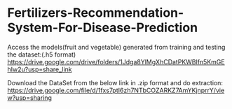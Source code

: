 # Fertilizers-Recommendation-System-For-Disease-Prediction
Access the models(fruit and vegetable) generated from training and testing the dataset:(.h5 format)
https://drive.google.com/drive/folders/1Jdga8YlMgXhCDatPKWBlfn5KmGEhIw2u?usp=share_link

Download the DataSet from the below link in .zip format and do extraction:
https://drive.google.com/file/d/1fxs7ptI6zh7NTbCOZARKZ7AmYKjnprrY/view?usp=sharing

